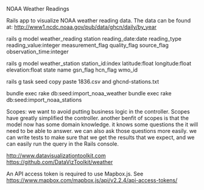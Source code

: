 NOAA Weather Readings

Rails app to visualize NOAA weather reading data.  The data can be found at:
http://www1.ncdc.noaa.gov/pub/data/ghcn/daily/by_year


rails g model weather_reading station reading_date:date reading_type reading_value:integer measurement_flag  quality_flag source_flag observation_time:integer

rails g model weather_station station_id:index latitude:float longitude:float elevation:float state name 
      gsn_flag hcn_flag wmo_id

 rails g task seed
 copy paste 1836.csv and ghcnd-stations.txt

 bundle exec rake db:seed:import_noaa_weather
 bundle exec rake db:seed:import_noaa_stations


 Scopes: we want to avoid putting business logic in the controller. Scopes have greatly simplified the controller. 
  another benfit of scopes is that the model now has some domain knowledge. it knows some questions the it will need to be able to answer. we can also ask those questions more easily. we can write tests to make sure that we get the results that we expect, and we can easily run the query in the Rails console.


http://www.datavisualizationtoolkit.com
https://github.com/DataVizToolkit/weather

An API access token is required to use Mapbox.js. See https://www.mapbox.com/mapbox.js/api/v2.2.4/api-access-tokens/